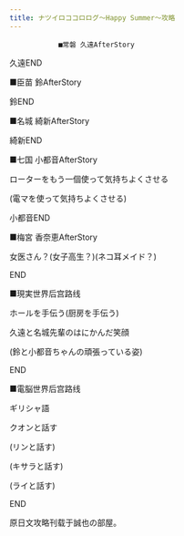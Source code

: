```yaml
---
title: ナツイロココロログ～Happy Summer～攻略
---
```


                ■常磐 久遠AfterStory

久遠END



■臣苗 鈴AfterStory

鈴END



■名城 綺新AfterStory

綺新END



■七国 小都音AfterStory

ローターをもう一個使って気持ちよくさせる

(電マを使って気持ちよくさせる)



小都音END



■梅宮 香奈恵AfterStory

女医さん？(女子高生？)(ネコ耳メイド？)



END



■現実世界后宫路线

ホールを手伝う(厨房を手伝う)

久遠と名城先輩のはにかんだ笑顔

(鈴と小都音ちゃんの頑張っている姿)



END



■電脳世界后宫路线

ギリシャ語

クオンと話す

(リンと話す)

(キサラと話す)

(ライと話す)



END



原日文攻略刊载于誠也の部屋。


              
